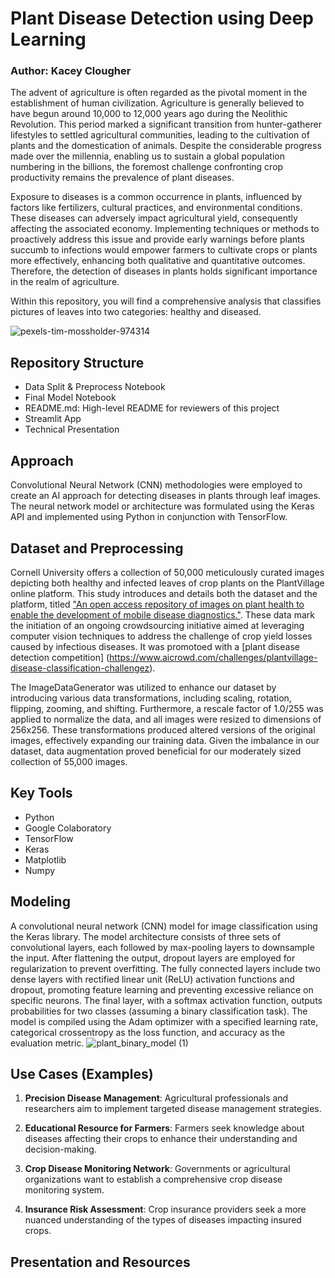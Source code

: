 # Plant Disease Detection using Deep Learning
### Author: Kacey Clougher

The advent of agriculture is often regarded as the pivotal moment in the establishment of human civilization. Agriculture is generally believed to have begun around 10,000 to 12,000 years ago during the Neolithic Revolution. This period marked a significant transition from hunter-gatherer lifestyles to settled agricultural communities, leading to the cultivation of plants and the domestication of animals. Despite the considerable progress made over the millennia, enabling us to sustain a global population numbering in the billions, the foremost challenge confronting crop productivity remains the prevalence of plant diseases.

Exposure to diseases is a common occurrence in plants, influenced by factors like fertilizers, cultural practices, and environmental conditions. These diseases can adversely impact agricultural yield, consequently affecting the associated economy. Implementing techniques or methods to proactively address this issue and provide early warnings before plants succumb to infections would empower farmers to cultivate crops or plants more effectively, enhancing both qualitative and quantitative outcomes. Therefore, the detection of diseases in plants holds significant importance in the realm of agriculture.

Within this repository, you will find a comprehensive analysis that classifies pictures of leaves into two categories: healthy and diseased.

![pexels-tim-mossholder-974314](https://github.com/kaceyclougher/Plant-Disease-Detection/assets/137820049/995f0847-2437-4132-9f85-b0de6158b0eb)

## Repository Structure
* Data Split & Preprocess Notebook
* Final Model Notebook
* README.md: High-level README for reviewers of this project
* Streamlit App
* Technical Presentation

## Approach
Convolutional Neural Network (CNN) methodologies were employed to create an AI approach for detecting diseases in plants through leaf images. The neural network model or architecture was formulated using the Keras API and implemented using Python in conjunction with TensorFlow.

## Dataset and Preprocessing
Cornell University offers a collection of 50,000 meticulously curated images depicting both healthy and infected leaves of crop plants on the PlantVillage online platform. This study introduces and details both the dataset and the platform, titled ["An open access repository of images on plant health to enable the development of mobile disease diagnostics."](https://arxiv.org/abs/1511.08060). These data mark the initiation of an ongoing crowdsourcing initiative aimed at leveraging computer vision techniques to address the challenge of crop yield losses caused by infectious diseases. It was promotoed with a [plant disease detection competition] (https://www.aicrowd.com/challenges/plantvillage-disease-classification-challengez). 

The ImageDataGenerator was utilized to enhance our dataset by introducing various data transformations, including scaling, rotation, flipping, zooming, and shifting. Furthermore, a rescale factor of 1.0/255 was applied to normalize the data, and all images were resized to dimensions of 256x256. These transformations produced altered versions of the original images, effectively expanding our training data. Given the imbalance in our dataset, data augmentation proved beneficial for our moderately sized collection of 55,000 images.

## Key Tools
* Python
* Google Colaboratory
* TensorFlow
* Keras
* Matplotlib
* Numpy

## Modeling
A convolutional neural network (CNN) model for image classification using the Keras library. The model architecture consists of three sets of convolutional layers, each followed by max-pooling layers to downsample the input. After flattening the output, dropout layers are employed for regularization to prevent overfitting. The fully connected layers include two dense layers with rectified linear unit (ReLU) activation functions and dropout, promoting feature learning and preventing excessive reliance on specific neurons. The final layer, with a softmax activation function, outputs probabilities for two classes (assuming a binary classification task). The model is compiled using the Adam optimizer with a specified learning rate, categorical crossentropy as the loss function, and accuracy as the evaluation metric.
![plant_binary_model (1)](https://github.com/kaceyclougher/Plant-Disease-Detection/assets/137820049/a6fbe371-57c8-4a18-b689-85c711b7e6c6)

## Use Cases (Examples)
1. **Precision Disease Management**: Agricultural professionals and researchers aim to implement targeted disease management strategies.

2. **Educational Resource for Farmers**: Farmers seek knowledge about diseases affecting their crops to enhance their understanding and decision-making.

3. **Crop Disease Monitoring Network**: Governments or agricultural organizations want to establish a comprehensive crop disease monitoring system.

4. **Insurance Risk Assessment**: Crop insurance providers seek a more nuanced understanding of the types of diseases impacting insured crops.

## Presentation and Resources
